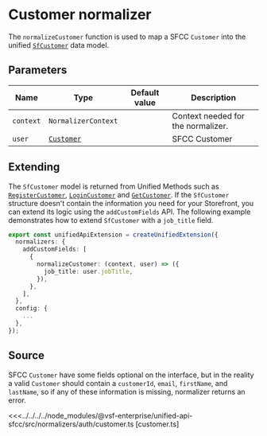 # Customer normalizer

The `normalizeCustomer` function is used to map a SFCC `Customer` into the unified [`SfCustomer`](/unified-data-layer/unified-data-model.html#sfcustomer) data model.

## Parameters

| Name   | Type                                                                                                                     | Default value | Description   |
| ------ | ------------------------------------------------------------------------------------------------------------------------ | ------------- | ------------- |
| `context` | `NormalizerContext`                                        |               | Context needed for the normalizer. |
| `user` | [`Customer`](https://developer.salesforce.com/docs/commerce/b2c-commerce/references/ocapi-shop-api?meta=type%3Acustomer) |               | SFCC Customer |

## Extending

The `SfCustomer` model is returned from Unified Methods such as [`RegisterCustomer`](/unified-data-layer/unified-methods/authentication#registercustomer), [`LoginCustomer`](/unified-data-layer/unified-methods/authentication#logincustomer) and [`GetCustomer`](/unified-data-layer/unified-methods/authentication#getcustomer). If the `SfCustomer` structure doesn't contain the information you need for your Storefront, you can extend its logic using the `addCustomFields` API. The following example demonstrates how to extend `SfCustomer` with a `job_title` field.

```ts
export const unifiedApiExtension = createUnifiedExtension({
  normalizers: {
    addCustomFields: [
      {
        normalizeCustomer: (context, user) => ({
          job_title: user.jobTitle,
        }),
      },
    ],
  },
  config: {
    ...
  },
});
```

## Source

SFCC `Customer` have some fields optional on the interface, but in the reality a valid `Customer` should contain a `customerId`, `email`, `firstName`, and `lastName`, so if any of these information is missing, normalizer returns an error.

<<<../../../../node_modules/@vsf-enterprise/unified-api-sfcc/src/normalizers/auth/customer.ts [customer.ts]
